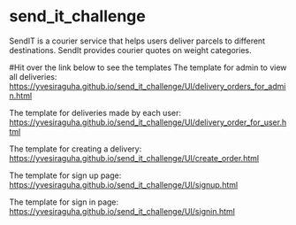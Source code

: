 # send_it_challenge
SendIT is a courier service that helps users deliver parcels to different destinations. SendIt provides courier quotes on weight categories. 

#Hit over the link below to see the templates 
The template for admin to view all deliveries:
https://yvesiraguha.github.io/send_it_challenge/UI/delivery_orders_for_admin.html

The template for deliveries made by each user:
https://yvesiraguha.github.io/send_it_challenge/UI/delivery_order_for_user.html 

The template for creating a delivery:
https://yvesiraguha.github.io/send_it_challenge/UI/create_order.html 

The template for sign up page:
https://yvesiraguha.github.io/send_it_challenge/UI/signup.html

The template for sign in page: 
https://yvesiraguha.github.io/send_it_challenge/UI/signin.html
